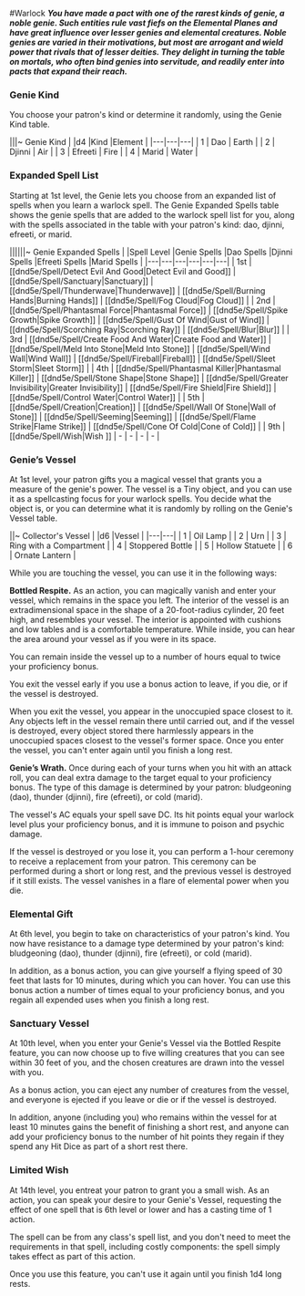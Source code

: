 #Warlock
***You have made a pact with one of the rarest kinds of genie, a noble genie. Such entities rule vast fiefs on the Elemental Planes and have great influence over lesser genies and elemental creatures. Noble genies are varied in their motivations, but most are arrogant and wield power that rivals that of lesser deities. They delight in turning the table on mortals, who often bind genies into servitude, and readily enter into pacts that expand their reach.***

### Genie Kind
You choose your patron's kind or determine it randomly, using the Genie Kind table.

|||~ Genie Kind |
|d4 |Kind |Element |
|---|---|---|
| 1 | Dao | Earth |
| 2 | Djinni | Air |
| 3 | Efreeti | Fire |
| 4 | Marid | Water |

### Expanded Spell List
Starting at 1st level, the Genie lets you choose from an expanded list of spells when you learn a warlock spell. The Genie Expanded Spells table shows the genie spells that are added to the warlock spell list for you, along with the spells associated in the table with your patron's kind: dao, djinni, efreeti, or marid.

||||||~ Genie Expanded Spells |
|Spell Level |Genie Spells |Dao Spells |Djinni Spells |Efreeti Spells |Marid Spells |
|---|---|---|---|---|---|
| 1st | [[dnd5e/Spell/Detect Evil And Good\|Detect Evil and Good]] | [[dnd5e/Spell/Sanctuary\|Sanctuary]] | [[dnd5e/Spell/Thunderwave\|Thunderwave]] | [[dnd5e/Spell/Burning Hands\|Burning Hands]] | [[dnd5e/Spell/Fog Cloud\|Fog Cloud]] |
| 2nd | [[dnd5e/Spell/Phantasmal Force\|Phantasmal Force]] | [[dnd5e/Spell/Spike Growth\|Spike Growth]] | [[dnd5e/Spell/Gust Of Wind\|Gust of Wind]] | [[dnd5e/Spell/Scorching Ray\|Scorching Ray]] | [[dnd5e/Spell/Blur\|Blur]] |
| 3rd | [[dnd5e/Spell/Create Food And Water\|Create Food and Water]] | [[dnd5e/Spell/Meld Into Stone\|Meld Into Stone]] | [[dnd5e/Spell/Wind Wall\|Wind Wall]] | [[dnd5e/Spell/Fireball\|Fireball]] | [[dnd5e/Spell/Sleet Storm\|Sleet Storm]] |
| 4th | [[dnd5e/Spell/Phantasmal Killer\|Phantasmal Killer]] | [[dnd5e/Spell/Stone Shape\|Stone Shape]] | [[dnd5e/Spell/Greater Invisibility\|Greater Invisibility]] | [[dnd5e/Spell/Fire Shield\|Fire Shield]] | [[dnd5e/Spell/Control Water\|Control Water]] |
| 5th | [[dnd5e/Spell/Creation\|Creation]] | [[dnd5e/Spell/Wall Of Stone\|Wall of Stone]] | [[dnd5e/Spell/Seeming\|Seeming]] | [[dnd5e/Spell/Flame Strike\|Flame Strike]] | [[dnd5e/Spell/Cone Of Cold\|Cone of Cold]] |
| 9th | [[dnd5e/Spell/Wish\|Wish ]] | - | - | - | - |

### Genie’s Vessel
At 1st level, your patron gifts you a magical vessel that grants you a measure of the genie's power. The vessel is a Tiny object, and you can use it as a spellcasting focus for your warlock spells. You decide what the object is, or you can determine what it is randomly by rolling on the Genie's Vessel table.

||~ Collector's Vessel |
|d6 |Vessel |
|---|---|
| 1 | Oil Lamp |
| 2 | Urn |
| 3 | Ring with a Compartment |
| 4 | Stoppered Bottle |
| 5 | Hollow Statuete |
| 6 | Ornate Lantern |

While you are touching the vessel, you can use it in the following ways:

**Bottled Respite.**  As an action, you can magically vanish and enter your vessel, which remains in the space you left. The interior of the vessel is an extradimensional space in the shape of a 20-foot-radius cylinder, 20 feet high, and resembles your vessel. The interior is appointed with cushions and low tables and is a comfortable temperature. While inside, you can hear the area around your vessel as if you were in its space.

You can remain inside the vessel up to a number of hours equal to twice your proficiency bonus.

You exit the vessel early if you use a bonus action to leave, if you die, or if the vessel is destroyed. 

When you exit the vessel, you appear in the unoccupied space closest to it. Any objects left in the vessel remain there until carried out, and if the vessel is destroyed, every object stored there harmlessly appears in the unoccupied spaces closest to the vessel's former space. Once you enter the vessel, you can't enter again until you finish a long rest.

**Genie’s Wrath.**  Once during each of your turns when you hit with an attack roll, you can deal extra damage to the target equal to your proficiency bonus. The type of this damage is determined by your patron: bludgeoning (dao), thunder (djinni), fire (efreeti), or cold (marid). 

The vessel's AC equals your spell save DC. Its hit points equal your warlock level plus your proficiency bonus, and it is immune to poison and psychic damage.

If the vessel is destroyed or you lose it, you can perform a 1-hour ceremony to receive a replacement from your patron. This ceremony can be performed during a short or long rest, and the previous vessel is destroyed if it still exists. The vessel vanishes in a flare of elemental power when you die. 

### Elemental Gift
At 6th level, you begin to take on characteristics of your patron's kind. You now have resistance to a damage type determined by your patron's kind: bludgeoning (dao), thunder (djinni), fire (efreeti), or cold (marid).

In addition, as a bonus action, you can give yourself a flying speed of 30 feet that lasts for 10 minutes, during which you can hover. You can use this bonus action a number of times equal to your proficiency bonus, and you regain all expended uses when you finish a long rest. 

### Sanctuary Vessel
At 10th level, when you enter your Genie's Vessel via the Bottled Respite feature, you can now choose up to five willing creatures that you can see within 30 feet of you, and the chosen creatures are drawn into the vessel with you.

As a bonus action, you can eject any number of creatures from the vessel, and everyone is ejected if you leave or die or if the vessel is destroyed.

In addition, anyone (including you) who remains within the vessel for at least 10 minutes gains the benefit of finishing a short rest, and anyone can add your proficiency bonus to the number of hit points they regain if they spend any Hit Dice as part of a short rest there.

### Limited Wish
At 14th level, you entreat your patron to grant you a small wish. As an action, you can speak your desire to your Genie's Vessel, requesting the effect of one spell that is 6th level or lower and has a casting time of 1 action.

The spell can be from any class's spell list, and you don't need to meet the requirements in that spell, including costly components: the spell simply takes effect as part of this action.

Once you use this feature, you can't use it again until you finish 1d4 long rests.